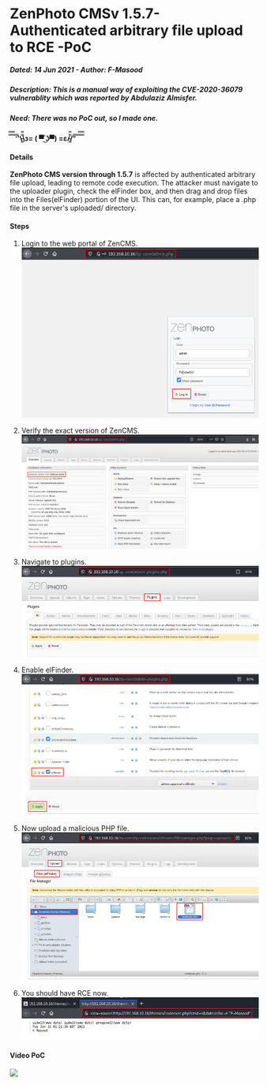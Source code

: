 # ZenPhoto CMSv 1.5.7- Authenticated arbitrary file upload to RCE -PoC

##### Dated: 14 Jun 2021 - Author: F-Masood
##### Description: This is a manual way of exploiting the **CVE-2020-36079** vulnerablity which was reported by **Abdulaziz Almisfer**.
##### Need: There was no PoC out, so I made one. 
**̿̿ ̿̿ ̿̿ ̿'̿'\̵͇̿̿\з= ( ▀ ͜͞ʖ▀) =ε/̵͇̿̿/’̿’̿ ̿ ̿̿ ̿̿ ̿̿** 

#### Details
**ZenPhoto CMS version through 1.5.7** is affected by authenticated arbitrary file upload, leading to remote code execution. The attacker must navigate to the uploader plugin, check the elFinder box, and then drag and drop files into the Files(elFinder) portion of the UI. This can, for example, place a .php file in the server's uploaded/ directory.

#### Steps

1. Login to the web portal of ZenCMS.
![alt text](https://github.com/F-Masood/ZenPhotoCMSv1.5.7-RCE/blob/main/001_Login.png)

2. Verify the exact version of ZenCMS.
![alt text](https://github.com/F-Masood/ZenPhotoCMSv1.5.7-RCE/blob/main/002_VersionVerify.png)

3. Navigate to plugins.
![alt text](https://github.com/F-Masood/ZenPhotoCMSv1.5.7-RCE/blob/main/003_Plugins.png)

4. Enable elFinder.
![alt text](https://github.com/F-Masood/ZenPhotoCMSv1.5.7-RCE/blob/main/004_PluginselFinder.png)

5. Now upload a malicious PHP file. 
![alt text](https://github.com/F-Masood/ZenPhotoCMSv1.5.7-RCE/blob/main/006_uploadFile.png)

6. You should have RCE now. 
![alt text](https://github.com/F-Masood/ZenPhotoCMSv1.5.7-RCE/blob/main/007_RCE.png)

#### Video PoC

![](01_zenphoto1.5.7_RCE_POC.gif)
